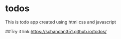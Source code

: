 # todos
This is todo app  created using html css and javascript

##Try it 
link:https://schandan351.github.io/todos/
